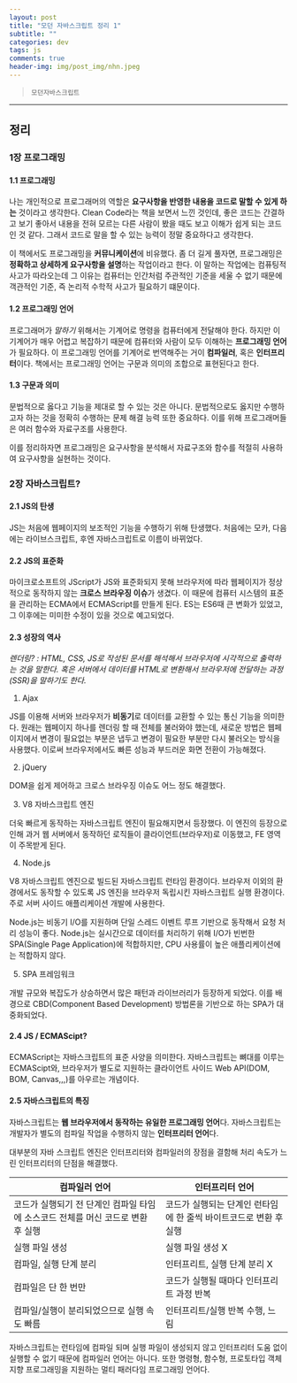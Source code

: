 ```yaml
---  
layout: post  
title: "모던 자바스크립트 정리 1"  
subtitle: ""  
categories: dev
tags: js  
comments: true  
header-img: img/post_img/nhn.jpeg
---  
```

  
> `모던자바스크립트`  

---

## 정리

### 1장 프로그래밍

#### 1.1 프로그래밍

나는 개인적으로 프로그래머의 역할은 **요구사항을 반영한 내용을 코드로 말할 수 있게 하는** 것이라고 생각한다. Clean Code라는 책을 보면서 느낀 것인데, 좋은 코드는 간결하고 보기 좋아서
내용을 전혀 모르는 다른 사람이 봤을 때도 보고 이해가 쉽게 되는 코드인 것 같다. 그래서 코드로 말을 할 수 있는 능력이 정말 중요하다고 생각한다.

이 책에서도 프로그래밍을 **커뮤니케이션**에 비유했다. 좀 더 길게 풀자면, 프로그래밍은 **정확하고 상세하게 요구사항을 설명**하는 작업이라고 한다. 이 말하는 작업에는 컴퓨팅적 사고가 따라오는데
그 이유는 컴퓨터는 인간처럼 주관적인 기준을 세울 수 없기 때문에 객관적인 기준, 즉 논리적 수학적 사고가 필요하기 떄문이다.

#### 1.2 프로그래밍 언어

프로그래머가 *말하기* 위해서는 기계어로 명령을 컴퓨터에게 전달해야 한다. 하지만 이 기계어가 매우 어렵고 복잡하기 때문에 컴퓨터와 사람이 모두 이해하는 **프로그래밍 언어**가 필요하다. 
이 프로그래밍 언어를 기계어로 번역해주는 거이 **컴파일러**, 혹은 **인터프리터**이다. 책에서는 프로그래밍 언어는 구문과 의미의 조합으로 표현된다고 한다.

#### 1.3 구문과 의미

문법적으로 옳다고 기능을 제대로 할 수 있는 것은 아니다. 문법적으로도 옳지만 수행하고자 하는 것을 정확히 수행하는 문제 해결 능력 또한 중요하다. 이를 위해 프로그래머들은 여러 함수와
자료구조를 사용한다.

이를 정리하자면 프로그래밍은 요구사항을 분석해서 자료구조와 함수를 적절히 사용하여 요구사항을 실현하는 것이다.

### 2장 자바스크립트?

#### 2.1 JS의 탄생

JS는 처음에 웹페이지의 보조적인 기능을 수행하기 위해 탄생했다.  처음에는 모카, 다음에는 라이브스크립트, 후엔 자바스크립트로 이름이 바뀌었다.

#### 2.2 JS의 표준화

마이크로소프트의 JScript가 JS와 표준화되지 못해 브라우저에 따라 웹페이지가 정상적으로 동작하지 않는 **크로스 브라우징 이슈**가 생겼다. 이 때문에 컴퓨터 시스템의 표준을 관리하는 ECMA에서 ECMAScript를 만들게 된다.
ES는 ES6때 큰 변화가 있었고, 그 이후에는 미미한 수정이 있을 것으로 예고되었다.

#### 2.3 성장의 역사

*렌더링? : HTML, CSS, JS로 작성된 문서를 해석해서 브라우저에 시각적으로 출력하는 것을 말한다. 혹은 서버에서 데이터를 HTML로 변환해서 브라우저에 전달하는 과정(SSR)을 말하기도 한다.*

1. Ajax
  
  JS를 이용해 서버와 브라우저가 **비동기**로 데이터를 교환할 수 있는 통신 기능을 의미한다. 원래는 웹페이지 하나를 렌더링 할 때 전체를 불러와야 했는데, 새로운 방법은 웹페이지에서
  변경이 필요없는 부분은 냅두고 변경이 필요한 부분만 다시 불러오는 방식을 사용했다. 이로써 브라우저에서도 빠른 성능과 부드러운 화면 전환이 가능해졌다.
  
2. jQuery

  DOM을 쉽게 제어하고 크로스 브라우징 이슈도 어느 정도 해결했다.
  
3. V8 자바스크립트 엔진

  더욱 빠르게 동작하는 자바스크립트 엔진이 필요해지면서 등장했다. 이 엔진의 등장으로 인해 과거 웹 서버에서 동작하던 로직들이 클라이언트(브라우저)로 이동했고, FE 영역이 주목받게 된다.
  
4. Node.js

  V8 자바스크립트 엔진으로 빌드된 자바스크립트 런타임 환경이다. 브라우저 이외의 환경에서도 동작할 수 있도록 JS 엔진을 브라우저 독립시킨 자바스크립트 실행 환경이다. 주로 서버 사이드 애플리케이션 개발에 사용한다.
  
  Node.js는 비동기 I/O를 지원하며 단일 스레드 이벤트 루프 기반으로 동작해서 요청 처리 성능이 좋다. Node.js는 실시간으로 데이터를 처리하기 위해 I/O가 빈번한 SPA(Single Page Application)에 적합하지만, CPU 사용률이 높은 애플리케이션에는 적합하지 않다.
  
5. SPA 프레임워크

  개발 규모와 복잡도가 상승하면서 많은 패턴과 라이브러리가 등장하게 되었다. 이를 배경으로 CBD(Component Based Development) 방법론을 기반으로 하는 SPA가 대중화되었다.
  
#### 2.4 JS / ECMAScipt?

ECMAScript는 자바스크립트의 표준 사양을 의미한다. 자바스크립트는 뼈대를 이루는 ECMAScipt와, 브라우저가 별도로 지원하는 클라이언트 사이드 Web API(DOM, BOM, Canvas,,,)를 아우르는 개념이다.

#### 2.5 자바스크립트의 특징

자바스크립트는 **웹 브라우저에서 동작하는 유일한 프로그래밍 언어**다. 자바스크립트는 개발자가 별도의 컴파일 작업을 수행하지 않는 **인터프리터 언어**다.

대부분의 자바 스크립트 엔진은 인터프리터와 컴파일러의 장점을 결함해 처리 속도가 느린 인터프리터의 단점을 해결했다.

|컴파일러 언어|인터프리터 언어|
|--|--|
|코드가 실행되기 전 단계인 컴파일 타임에 소스코드 전체를 머신 코드로 변환 후 실행|코드가 실행되는 단계인 런타임에 한 줄씩 바이트코드로 변환 후 실행|
|실행 파일 생성|실행 파일 생성 X|
|컴파일, 실행 단계 분리|인터프리트, 실행 단계 분리 X|
|컴파일은 단 한 번만|코드가 실행될 때마다 인터프리트 과정 반복|
|컴파일/실행이 분리되었으므로 실행 속도 빠름|인터프리트/실행 반복 수행, 느림|

자바스크립트는 런타임에 컴파일 되며 실행 파일이 생성되지 않고 인터프리터 도움 없이 실행할 수 없기 때문에 컴파일러 언어는 아니다. 또한 명령형, 함수형, 프로토타입 객체지향 프로그래밍을 지원하는
멀티 패러다임 프로그래밍 언어다.
